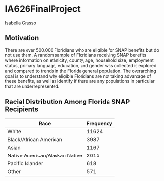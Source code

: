 # IA626FinalProject
Isabella Grasso

## Motivation

There are over 500,000 Floridians who are eligible for SNAP benefits but do not use them. A random sample of Floridians receiving SNAP benefits where information on ethnicity, county, age, household size, employment status, primary language, education, and gender was collected is explored and compared to trends in the Florida general population. The overarching goal is to understand why eligible Floridians are not taking advantage of these benefits, as well as identify if there are any populations in particular that are underrepresented. 

## Racial Distribution Among Florida SNAP Recipients

|Race|Frequency|
|----|---------|
|White| 11624|
|Black/African American|3987|
|Asian|1167|
|Native American/Alaskan Native|2015|
|Pacific Islander|618|
|Other|571|






